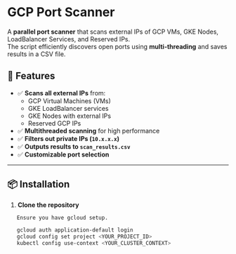 # GCP Port Scanner

A **parallel port scanner** that scans external IPs of GCP VMs, GKE Nodes, LoadBalancer Services, and Reserved IPs.  
The script efficiently discovers open ports using **multi-threading** and saves results in a CSV file.

## 🚀 Features
- ✅ **Scans all external IPs** from:
  - GCP Virtual Machines (VMs)
  - GKE LoadBalancer services
  - GKE Nodes with external IPs
  - Reserved GCP IPs
- ✅ **Multithreaded scanning** for high performance
- ✅ **Filters out private IPs (`10.x.x.x`)**
- ✅ **Outputs results to `scan_results.csv`**
- ✅ **Customizable port selection**

---

## 📦 Installation
1. **Clone the repository**
```bash
   Ensure you have gcloud setup. 

   gcloud auth application-default login
   gcloud config set project <YOUR_PROJECT_ID>
   kubectl config use-context <YOUR_CLUSTER_CONTEXT>

```